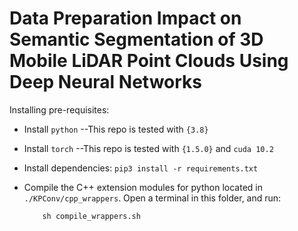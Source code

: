 # Data Preparation Impact on Semantic Segmentation of 3D Mobile LiDAR Point Clouds Using Deep Neural Networks

Installing pre-requisites:

* Install `python` --This repo is tested with `{3.8}`
* Install `torch` --This repo is tested with `{1.5.0}` and `cuda 10.2`
* Install dependencies: `pip3 install -r requirements.txt`
* Compile the C++ extension modules for python located in `./KPConv/cpp_wrappers`. Open a terminal in this folder, and run:

          sh compile_wrappers.sh
